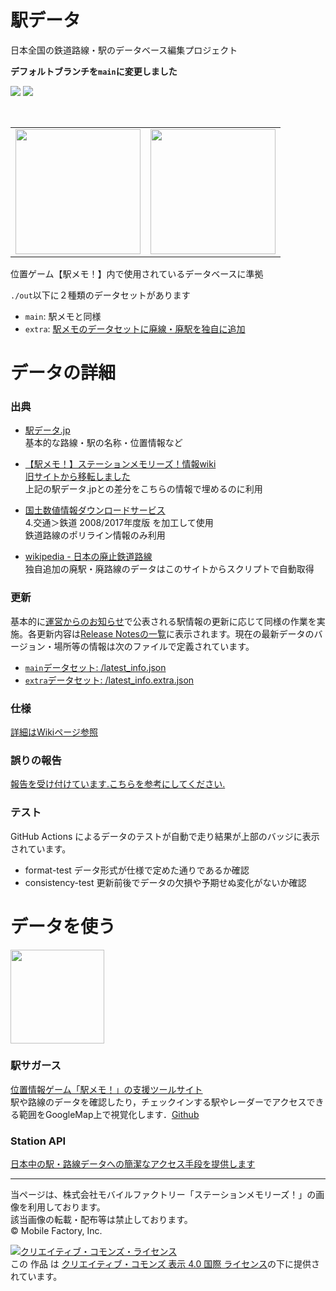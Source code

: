 # 駅データ  
日本全国の鉄道路線・駅のデータベース編集プロジェクト  

**デフォルトブランチを`main`に変更しました**
  
![](https://github.com/Seo-4d696b75/station_database/workflows/format-test/badge.svg) ![](https://github.com/Seo-4d696b75/station_database/workflows/consistency-test/badge.svg)

<br/>
<table>
  <tr>
    <td><img src="https://user-images.githubusercontent.com/25225028/132442253-e92f5653-f4e9-47e6-9873-87f319513bca.gif" height="200"></td>
    <td><img src="https://user-images.githubusercontent.com/25225028/76631346-e7f67a80-6584-11ea-9f6b-5e8885887363.png" height="200"></td>
  </tr>
</table>

位置ゲーム【駅メモ！】内で使用されているデータベースに準拠

`./out`以下に２種類のデータセットがあります  
- `main`: 駅メモと同様
- `extra`: [駅メモのデータセットに廃線・廃駅を独自に追加](https://github.com/Seo-4d696b75/station_database/wiki/extra)

# データの詳細
### 出典  

* [駅データ.jp](http://www.ekidata.jp/)  
  基本的な路線・駅の名称・位置情報など

* [【駅メモ！】ステーションメモリーズ！情報wiki](https://ek1mem0.wiki.fc2.com/)  
  [旧サイトから移転しました](https://ekimemo.wiki.fc2.com/)  
  上記の駅データ.jpとの差分をこちらの情報で埋めるのに利用

* [国土数値情報ダウンロードサービス](http://nlftp.mlit.go.jp/ksj/index.html)    
  4.交通＞鉄道 2008/2017年度版 を加工して使用  
  鉄道路線のポリライン情報のみ利用
  
* [wikipedia - 日本の廃止鉄道路線](https://ja.wikipedia.org/wiki/%E6%97%A5%E6%9C%AC%E3%81%AE%E5%BB%83%E6%AD%A2%E9%89%84%E9%81%93%E8%B7%AF%E7%B7%9A%E4%B8%80%E8%A6%A7)  
  独自追加の廃駅・廃路線のデータはこのサイトからスクリプトで自動取得

### 更新
基本的に[運営からのお知らせ](https://ekimemo.com/news/)で公表される駅情報の更新に応じて同様の作業を実施。各更新内容は[Release Notesの一覧](https://github.com/Seo-4d696b75/station_database/releases)に表示されます。現在の最新データのバージョン・場所等の情報は次のファイルで定義されています。  
- [`main`データセット: /latest_info.json](./latest_info.json)
- [`extra`データセット: /latest_info.extra.json](./latest_info.extra.json)

### 仕様  
[詳細はWikiページ参照](https://github.com/Seo-4d696b75/station_database/wiki/data)  

### 誤りの報告
[報告を受け付けています.こちらを参考にしてください.](./CONTRIBUTING.md)

### テスト
GitHub Actions によるデータのテストが自動で走り結果が上部のバッジに表示されています。  

- format-test データ形式が仕様で定めた通りであるか確認
- consistency-test 更新前後でデータの欠損や予期せぬ変化がないか確認

# データを使う
<img src="https://user-images.githubusercontent.com/25225028/81793250-145a5300-9544-11ea-81fa-bee3a8ecc8ac.png" height="150">  

### 駅サガース
[位置情報ゲーム「駅メモ！」の支援ツールサイト](https://seo-4d696b75.github.io/ekisagasu/)  
駅や路線のデータを確認したり，チェックインする駅やレーダーでアクセスできる範囲をGoogleMap上で視覚化します．[Github](https://github.com/Seo-4d696b75/ekisagasu)


### Station API
[日本中の駅・路線データへの簡潔なアクセス手段を提供します](https://station-service.herokuapp.com/api/docs)

---------------------------

当ページは、株式会社モバイルファクトリー「ステーションメモリーズ！」の画像を利用しております。  
該当画像の転載・配布等は禁止しております。  
© Mobile Factory, Inc.  

<a rel="license" href="http://creativecommons.org/licenses/by/4.0/"><img alt="クリエイティブ・コモンズ・ライセンス" style="border-width:0" src="https://i.creativecommons.org/l/by/4.0/88x31.png" /></a><br />この 作品 は <a rel="license" href="http://creativecommons.org/licenses/by/4.0/">クリエイティブ・コモンズ 表示 4.0 国際 ライセンス</a>の下に提供されています。
